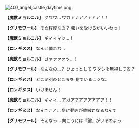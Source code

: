 
![400_angel_castle_daytime.png](../images/backgrounds/400_angel_castle_daytime.png)

**【魔獣ミョルニル】**
グウウ…
ウガアアアアアアア！！

**【グリモワール】**
その程度なの？
報いを受けるがいいわっ！

**【魔獣ミョルニル】**
ギィィィッ…！

**【ロンギヌス】**
なんと憐れな…

**【魔獣ミョルニル】**
ガァァァァッ…！

**【グリモワール】**
なんなの…？
ひょっとして
ワタシを無視してる？

**【ロンギヌス】**
どこか別のところを
見ているような…

**【ロンギヌス】**
いけません！

**【魔獣ミョルニル】**
ギィィ…
アガアアアアアアアア！！

**【ロンギヌス】**
なんてこと…
急に動きが俊敏になるなんて

**【グリモワール】**
そんなっ…
向こうには『鍵』がいるのよっ
